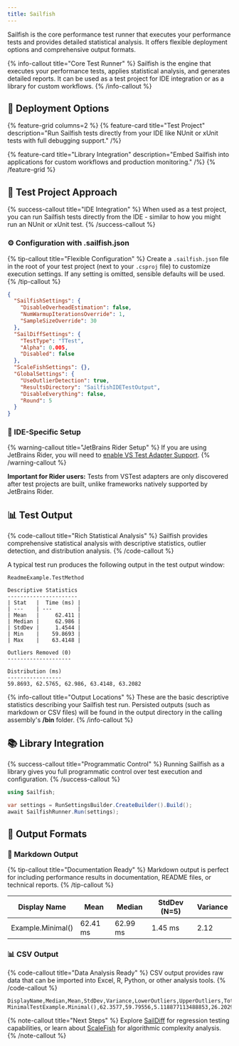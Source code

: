 ```yaml
---
title: Sailfish
---
```


Sailfish is the core performance test runner that executes your performance tests and provides detailed statistical analysis. It offers flexible deployment options and comprehensive output formats.

{% info-callout title="Core Test Runner" %}
Sailfish is the engine that executes your performance tests, applies statistical analysis, and generates detailed reports. It can be used as a test project for IDE integration or as a library for custom workflows.
{% /info-callout %}

## 🚀 Deployment Options

{% feature-grid columns=2 %}
{% feature-card title="Test Project" description="Run Sailfish tests directly from your IDE like NUnit or xUnit tests with full debugging support." /%}

{% feature-card title="Library Integration" description="Embed Sailfish into applications for custom workflows and production monitoring." /%}
{% /feature-grid %}

## 🧪 Test Project Approach

{% success-callout title="IDE Integration" %}
When used as a test project, you can run Sailfish tests directly from the IDE - similar to how you might run an NUnit or xUnit test.
{% /success-callout %}

### ⚙️ Configuration with .sailfish.json

{% tip-callout title="Flexible Configuration" %}
Create a `.sailfish.json` file in the root of your test project (next to your `.csproj` file) to customize execution settings. If any setting is omitted, sensible defaults will be used.
{% /tip-callout %}

```json
{
  "SailfishSettings": {
    "DisableOverheadEstimation": false,
    "NumWarmupIterationsOverride": 1,
    "SampleSizeOverride": 30
  },
  "SailDiffSettings": {
    "TestType": "TTest",
    "Alpha": 0.005,
    "Disabled": false
  },
  "ScaleFishSettings": {},
  "GlobalSettings": {
    "UseOutlierDetection": true,
    "ResultsDirectory": "SailfishIDETestOutput",
    "DisableEverything": false,
    "Round": 5
  }
}
```

### 🔧 IDE-Specific Setup

{% warning-callout title="JetBrains Rider Setup" %}
If you are using JetBrains Rider, you will need to [enable VS Test Adapter Support](https://www.jetbrains.com/help/rider/Reference__Options__Tools__Unit_Testing__VSTest.html).
{% /warning-callout %}

**Important for Rider users:** Tests from VSTest adapters are only discovered after test projects are built, unlike frameworks natively supported by JetBrains Rider.


## 📊 Test Output

{% code-callout title="Rich Statistical Analysis" %}
Sailfish provides comprehensive statistical analysis with descriptive statistics, outlier detection, and distribution analysis.
{% /code-callout %}

A typical test run produces the following output in the test output window:

```
ReadmeExample.TestMethod

Descriptive Statistics
----------------------
| Stat   |  Time (ms) |
| ---    | ---        |
| Mean   |     62.411 |
| Median |     62.986 |
| StdDev |     1.4544 |
| Min    |    59.8693 |
| Max    |    63.4148 |

Outliers Removed (0)
--------------------

Distribution (ms)
-----------------
59.8693, 62.5765, 62.986, 63.4148, 63.2082
```

{% info-callout title="Output Locations" %}
These are the basic descriptive statistics describing your Sailfish test run. Persisted outputs (such as markdown or CSV files) will be found in the output directory in the calling assembly's **/bin** folder.
{% /info-callout %}

## 📚 Library Integration

{% success-callout title="Programmatic Control" %}
Running Sailfish as a library gives you full programmatic control over test execution and configuration.
{% /success-callout %}

```csharp
using Sailfish;

var settings = RunSettingsBuilder.CreateBuilder().Build();
await SailfishRunner.Run(settings);
```

## 📄 Output Formats

### 📝 Markdown Output

{% tip-callout title="Documentation Ready" %}
Markdown output is perfect for including performance results in documentation, README files, or technical reports.
{% /tip-callout %}

| Display Name | Mean | Median | StdDev (N=5) | Variance |
| ------------ | ---- | ------ | ------------ | -------- |
| Example.Minimal() | 62.41 ms | 62.99 ms | 1.45 ms | 2.12 |

### 📊 CSV Output

{% code-callout title="Data Analysis Ready" %}
CSV output provides raw data that can be imported into Excel, R, Python, or other analysis tools.
{% /code-callout %}

```csv
DisplayName,Median,Mean,StdDev,Variance,LowerOutliers,UpperOutliers,TotalNumOutliers,SampleSize,RawExecutionResults
MinimalTestExample.Minimal(),62.3577,59.79556,5.118877113488853,26.202902902999977,,,0,5,"61.0641,62.370000000000005,62.4878,50.6982,62.3577"
```

{% note-callout title="Next Steps" %}
Explore [SailDiff](/docs/2/saildiff) for regression testing capabilities, or learn about [ScaleFish](/docs/2/scalefish) for algorithmic complexity analysis.
{% /note-callout %}
